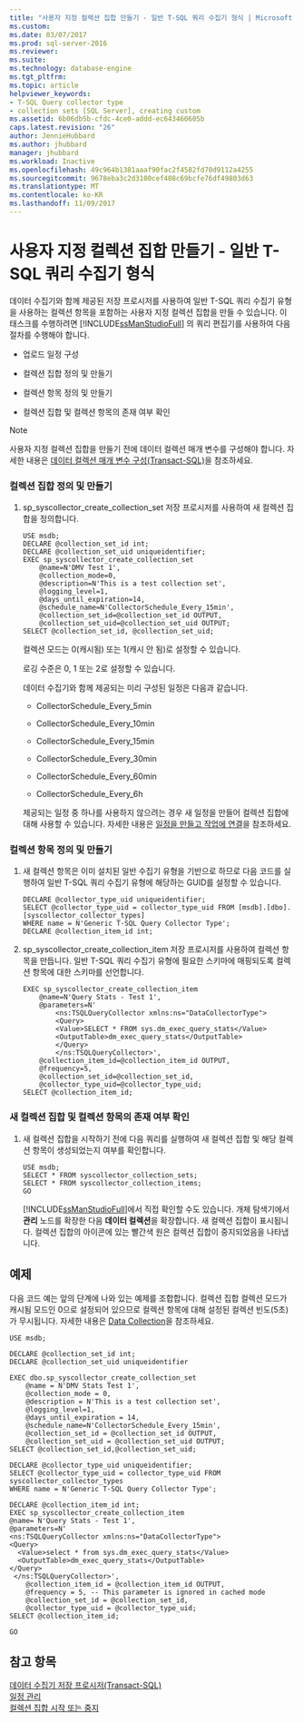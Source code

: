```yaml
---
title: "사용자 지정 컬렉션 집합 만들기 - 일반 T-SQL 쿼리 수집기 형식 | Microsoft 문서"
ms.custom: 
ms.date: 03/07/2017
ms.prod: sql-server-2016
ms.reviewer: 
ms.suite: 
ms.technology: database-engine
ms.tgt_pltfrm: 
ms.topic: article
helpviewer_keywords:
- T-SQL Query collector type
- collection sets [SQL Server], creating custom
ms.assetid: 6b06db5b-cfdc-4ce0-addd-ec643460605b
caps.latest.revision: "26"
author: JennieHubbard
ms.author: jhubbard
manager: jhubbard
ms.workload: Inactive
ms.openlocfilehash: 49c964b1381aaaf90fac2f4582fd70d9112a4255
ms.sourcegitcommit: 9678eba3c2d3100cef408c69bcfe76df49803d63
ms.translationtype: MT
ms.contentlocale: ko-KR
ms.lasthandoff: 11/09/2017
---
```

# <a name="create-custom-collection-set---generic-t-sql-query-collector-type"></a>사용자 지정 컬렉션 집합 만들기 - 일반 T-SQL 쿼리 수집기 형식
  데이터 수집기와 함께 제공된 저장 프로시저를 사용하여 일반 T-SQL 쿼리 수집기 유형을 사용하는 컬렉션 항목을 포함하는 사용자 지정 컬렉션 집합을 만들 수 있습니다. 이 태스크를 수행하려면 [!INCLUDE[ssManStudioFull](../../includes/ssmanstudiofull-md.md)] 의 쿼리 편집기를 사용하여 다음 절차를 수행해야 합니다.  
  
-   업로드 일정 구성  
  
-   컬렉션 집합 정의 및 만들기  
  
-   컬렉션 항목 정의 및 만들기  
  
-   컬렉션 집합 및 컬렉션 항목의 존재 여부 확인  
  
> [!NOTE]  
>  사용자 지정 컬렉션 집합을 만들기 전에 데이터 컬렉션 매개 변수를 구성해야 합니다. 자세한 내용은 [데이터 컬렉션 매개 변수 구성&#40;Transact-SQL&#41;](../../relational-databases/data-collection/configure-data-collection-parameters-transact-sql.md)을 참조하세요.  
  
### <a name="define-and-create-the-collection-set"></a>컬렉션 집합 정의 및 만들기  
  
1.  sp_syscollector_create_collection_set 저장 프로시저를 사용하여 새 컬렉션 집합을 정의합니다.  
  
    ```  
    USE msdb;  
    DECLARE @collection_set_id int;  
    DECLARE @collection_set_uid uniqueidentifier;  
    EXEC sp_syscollector_create_collection_set   
        @name=N'DMV Test 1',   
        @collection_mode=0,   
        @description=N'This is a test collection set',   
        @logging_level=1,   
        @days_until_expiration=14,   
        @schedule_name=N'CollectorSchedule_Every_15min',   
        @collection_set_id=@collection_set_id OUTPUT,   
        @collection_set_uid=@collection_set_uid OUTPUT;  
    SELECT @collection_set_id, @collection_set_uid;  
    ```  
  
     컬렉션 모드는 0(캐시됨) 또는 1(캐시 안 됨)로 설정할 수 있습니다.  
  
     로깅 수준은 0, 1 또는 2로 설정할 수 있습니다.  
  
     데이터 수집기와 함께 제공되는 미리 구성된 일정은 다음과 같습니다.  
  
    -   CollectorSchedule_Every_5min  
  
    -   CollectorSchedule_Every_10min  
  
    -   CollectorSchedule_Every_15min  
  
    -   CollectorSchedule_Every_30min  
  
    -   CollectorSchedule_Every_60min  
  
    -   CollectorSchedule_Every_6h  
  
     제공되는 일정 중 하나를 사용하지 않으려는 경우 새 일정을 만들어 컬렉션 집합에 대해 사용할 수 있습니다. 자세한 내용은 [일정을 만들고 작업에 연결](http://msdn.microsoft.com/library/079c2984-0052-4a37-a2b8-4ece56e6b6b5)을 참조하세요.  
  
### <a name="define-and-create-a-collection-item"></a>컬렉션 항목 정의 및 만들기  
  
1.  새 컬렉션 항목은 이미 설치된 일반 수집기 유형을 기반으로 하므로 다음 코드를 실행하여 일반 T-SQL 쿼리 수집기 유형에 해당하는 GUID를 설정할 수 있습니다.  
  
    ```tsql  
    DECLARE @collector_type_uid uniqueidentifier;  
    SELECT @collector_type_uid = collector_type_uid FROM [msdb].[dbo].[syscollector_collector_types]   
    WHERE name = N'Generic T-SQL Query Collector Type';  
    DECLARE @collection_item_id int;  
    ```  
  
2.  sp_syscollector_create_collection_item 저장 프로시저를 사용하여 컬렉션 항목을 만듭니다. 일반 T-SQL 쿼리 수집기 유형에 필요한 스키마에 매핑되도록 컬렉션 항목에 대한 스키마를 선언합니다.  
  
    ```tsql  
    EXEC sp_syscollector_create_collection_item   
        @name=N'Query Stats - Test 1',   
        @parameters=N'  
            <ns:TSQLQueryCollector xmlns:ns="DataCollectorType">  
            <Query>  
            <Value>SELECT * FROM sys.dm_exec_query_stats</Value>  
            <OutputTable>dm_exec_query_stats</OutputTable>  
            </Query>  
            </ns:TSQLQueryCollector>',   
        @collection_item_id=@collection_item_id OUTPUT,   
        @frequency=5,   
        @collection_set_id=@collection_set_id,   
        @collector_type_uid=@collector_type_uid;  
    SELECT @collection_item_id;  
    ```  
  
### <a name="verify-that-the-new-collection-set-and-collection-item-exist"></a>새 컬렉션 집합 및 컬렉션 항목의 존재 여부 확인  
  
1.  새 컬렉션 집합을 시작하기 전에 다음 쿼리를 실행하여 새 컬렉션 집합 및 해당 컬렉션 항목이 생성되었는지 여부를 확인합니다.  
  
    ```tsql  
    USE msdb;  
    SELECT * FROM syscollector_collection_sets;  
    SELECT * FROM syscollector_collection_items;  
    GO  
    ```  
  
     [!INCLUDE[ssManStudioFull](../../includes/ssmanstudiofull-md.md)]에서 직접 확인할 수도 있습니다. 개체 탐색기에서 **관리** 노드를 확장한 다음 **데이터 컬렉션**을 확장합니다. 새 컬렉션 집합이 표시됩니다. 컬렉션 집합의 아이콘에 있는 빨간색 원은 컬렉션 집합이 중지되었음을 나타냅니다.  
  
## <a name="example"></a>예제  
 다음 코드 예는 앞의 단계에 나와 있는 예제를 조합합니다. 컬렉션 집합 컬렉션 모드가 캐시됨 모드인 0으로 설정되어 있으므로 컬렉션 항목에 대해 설정된 컬렉션 빈도(5초)가 무시됩니다. 자세한 내용은 [Data Collection](../../relational-databases/data-collection/data-collection.md)을 참조하세요.  
  
```tsql  
USE msdb;  
  
DECLARE @collection_set_id int;  
DECLARE @collection_set_uid uniqueidentifier  
  
EXEC dbo.sp_syscollector_create_collection_set  
    @name = N'DMV Stats Test 1',  
    @collection_mode = 0,  
    @description = N'This is a test collection set',  
    @logging_level=1,  
    @days_until_expiration = 14,  
    @schedule_name=N'CollectorSchedule_Every_15min',  
    @collection_set_id = @collection_set_id OUTPUT,  
    @collection_set_uid = @collection_set_uid OUTPUT;  
SELECT @collection_set_id,@collection_set_uid;  
  
DECLARE @collector_type_uid uniqueidentifier;  
SELECT @collector_type_uid = collector_type_uid FROM syscollector_collector_types   
WHERE name = N'Generic T-SQL Query Collector Type';  
  
DECLARE @collection_item_id int;  
EXEC sp_syscollector_create_collection_item  
@name= N'Query Stats - Test 1',  
@parameters=N'  
<ns:TSQLQueryCollector xmlns:ns="DataCollectorType">  
<Query>  
  <Value>select * from sys.dm_exec_query_stats</Value>  
  <OutputTable>dm_exec_query_stats</OutputTable>  
</Query>  
 </ns:TSQLQueryCollector>',  
    @collection_item_id = @collection_item_id OUTPUT,  
    @frequency = 5, -- This parameter is ignored in cached mode  
    @collection_set_id = @collection_set_id,  
    @collector_type_uid = @collector_type_uid;  
SELECT @collection_item_id;  
  
GO  
```  
  
## <a name="see-also"></a>참고 항목  
 [데이터 수집기 저장 프로시저&#40;Transact-SQL&#41;](../../relational-databases/system-stored-procedures/data-collector-stored-procedures-transact-sql.md)   
 [일정 관리](http://msdn.microsoft.com/library/f56c0736-dccc-41d2-afcf-71344aff143a)   
 [컬렉션 집합 시작 또는 중지](../../relational-databases/data-collection/start-or-stop-a-collection-set.md)  
  
  
